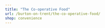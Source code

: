 ```yaml
---
title: "The Co-operative Food"
url: /burton-on-trent/the-co-operative-food/
shop: convenience
---
```

